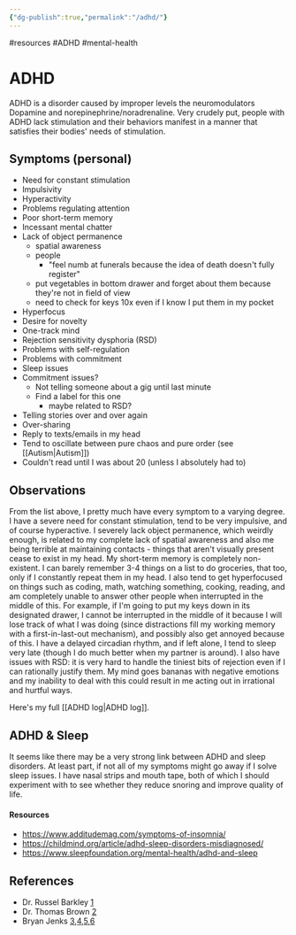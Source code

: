 ```yaml
---
{"dg-publish":true,"permalink":"/adhd/"}
---
```




#resources #ADHD #mental-health 

# ADHD

ADHD is a disorder caused by improper levels the neuromodulators Dopamine and norepinephrine/noradrenaline. Very crudely put, people with ADHD lack stimulation and their behaviors manifest in a manner that satisfies their bodies' needs of stimulation.

## Symptoms (personal)

- Need for constant stimulation
- Impulsivity
- Hyperactivity
- Problems regulating attention
- Poor short-term memory
- Incessant mental chatter
- Lack of object permanence
	- spatial awareness
	- people
		- "feel numb at funerals because the idea of death doesn't fully register"
	- put vegetables in bottom drawer and forget about them because they're not in field of view
	- need to check for keys 10x even if I know I put them in my pocket
- Hyperfocus
- Desire for novelty
- One-track mind
- Rejection sensitivity dysphoria (RSD)
- Problems with self-regulation
- Problems with commitment
- Sleep issues
- Commitment issues?
	- Not telling someone about a gig until last minute
	- Find a label for this one
		- maybe related to RSD?
- Telling stories over and over again
- Over-sharing
- Reply to texts/emails in my head
- Tend to oscillate between pure chaos and pure order (see [[Autism\|Autism]])
- Couldn't read until I was about 20 (unless I absolutely had to)

## Observations

From the list above, I pretty much have every symptom to a varying degree. I have a severe need for constant stimulation, tend to be very impulsive, and of course hyperactive. I severely lack object permanence, which weirdly enough, is related to my complete lack of spatial awareness and also me being terrible at maintaining contacts - things that aren't visually present cease to exist in my head. My short-term memory is completely non-existent. I can barely remember 3-4 things on a list to do groceries, that too, only if I constantly repeat them in my head. I also tend to get hyperfocused on things such as coding, math, watching something, cooking, reading, and am completely unable to answer other people when interrupted in the middle of this. For example, if I'm going to put my keys down in its designated drawer, I cannot be interrupted in the middle of it because I will lose track of what I was doing (since distractions fill my working memory with a first-in-last-out mechanism), and possibly also get annoyed because of this. I have a delayed circadian rhythm, and if left alone, I tend to sleep very late (though I do much better when my partner is around). I also have issues with RSD: it is very hard to handle the tiniest bits of rejection even if I can rationally justify them. My mind goes bananas with negative emotions and my inability to deal with this could result in me acting out in irrational and hurtful ways.

Here's my full [[ADHD log\|ADHD log]].

## ADHD & Sleep

It seems like there may be a very strong link between ADHD and sleep disorders. At least part, if not all of my symptoms might go away if I solve sleep issues. I have nasal strips and mouth tape, both of which I should experiment with to see whether they reduce snoring and improve quality of life.

#### Resources

- https://www.additudemag.com/symptoms-of-insomnia/
- https://childmind.org/article/adhd-sleep-disorders-misdiagnosed/
- https://www.sleepfoundation.org/mental-health/adhd-and-sleep

## References

- Dr. Russel Barkley [1](https://www.youtube.com/watch?v=Li_tcua0AJI)
- Dr. Thomas Brown [2](https://youtu.be/ouZrZa5pLXk)
- Bryan Jenks [3](https://youtu.be/jKvpU_PByos),[4](https://youtu.be/5uI3xymx4do),[5](https://youtu.be/rbkCXKGs5Yk),[6](https://publish.obsidian.md/bryan-jenks/Z/ADHD)